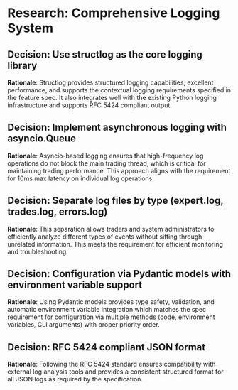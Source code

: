 # Research: Comprehensive Logging System

## Decision: Use structlog as the core logging library
**Rationale**: Structlog provides structured logging capabilities, excellent performance, and supports the contextual logging requirements specified in the feature spec. It also integrates well with the existing Python logging infrastructure and supports RFC 5424 compliant output.

## Decision: Implement asynchronous logging with asyncio.Queue
**Rationale**: Asyncio-based logging ensures that high-frequency log operations do not block the main trading thread, which is critical for maintaining trading performance. This approach aligns with the requirement for 10ms max latency on individual log operations.

## Decision: Separate log files by type (expert.log, trades.log, errors.log)
**Rationale**: This separation allows traders and system administrators to efficiently analyze different types of events without sifting through unrelated information. This meets the requirement for efficient monitoring and troubleshooting.

## Decision: Configuration via Pydantic models with environment variable support
**Rationale**: Using Pydantic models provides type safety, validation, and automatic environment variable integration which matches the spec requirement for configuration via multiple methods (code, environment variables, CLI arguments) with proper priority order.

## Decision: RFC 5424 compliant JSON format
**Rationale**: Following the RFC 5424 standard ensures compatibility with external log analysis tools and provides a consistent structured format for all JSON logs as required by the specification.